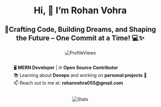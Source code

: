 <h1 align="center"> Hi, 👋 I’m Rohan Vohra  </h1>
<h2 align="center">🚀Crafting Code, Building Dreams, and Shaping the Future – One Commit at a Time! 💻✨</h2>

<p align="center"> 
  <img src="https://komarev.com/ghpvc/?username=Rohan5050&label=Profile%20Views&color=brightgreen&style=for-the-badge" alt="ProfileViews" style="border-radius: 15px;" />
</p>

<div style="display: flex; justify-content: center; align-items: center;">
  <div>
    <ul style="list-style: none; padding: 0;">
      <li>🖥 <strong>MERN Developer</strong> | 🌐 <strong>Open Source Contributor</strong></li>
      <li>📚 Learning about <strong>Devops</strong> and working on <strong>personal projects</strong> 🚀</li>
      <li>📫 Reach out to me at: <strong>rohanvohra055@gmail.com</strong></li>
    </ul>
  </div>
</div>




<p align="center">
  <img src="https://github-readme-streak-stats.herokuapp.com/?user=Rohan5050&theme=tokyonight&hide_border=true" alt="Stats" /> 
</p>

<!---
Rohan5050/Rohan5050 is a ✨ special ✨ repository because its `README.md` (this file) appears on your GitHub profile.
You can click the Preview link to take a look at your changes.
--->
